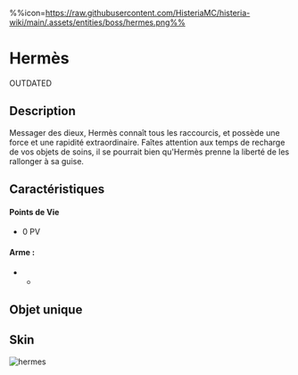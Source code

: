 %%icon=https://raw.githubusercontent.com/HisteriaMC/histeria-wiki/main/.assets/entities/boss/hermes.png%%
# Hermès

OUTDATED

## Description 
Messager des dieux, Hermès connaît tous les raccourcis, et possède une force et une rapidité extraordinaire. Faîtes attention aux temps de recharge de vos objets de soins, il se pourrait bien qu'Hermès prenne la liberté de les rallonger à sa guise.

## Caractéristiques

#### __Points de Vie__
+ 0 PV

#### __Arme :__
+ 
  - 

## Objet unique 

## Skin

![hermes](https://raw.githubusercontent.com/HisteriaMC/histeria-wiki/main/.assets/entities/boss/hermes.png)
